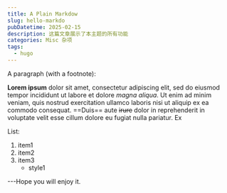 ```yaml
---
title: A Plain Markdow
slug: hello-markdo
pubDatetime: 2025-02-15
description: 这篇文章展示了本主题的所有功能
categories: Misc 杂项
tags:
  - hugo
---
```


A paragraph (with a footnote):

**Lorem ipsum** dolor sit amet, consectetur adipiscing elit, sed do eiusmod
tempor incididunt ut labore et dolore *magna aliqua*. Ut enim ad minim veniam,
quis nostrud exercitation ullamco laboris nisi ut aliquip ex ea commodo
consequat. ==Duis== aute ~~irure~~ dolor in reprehenderit in voluptate velit esse cillum
dolore eu fugiat nulla pariatur. Ex

List:

1. item1
2. item2
3. item3
   - style1


---Hope you will enjoy it.
